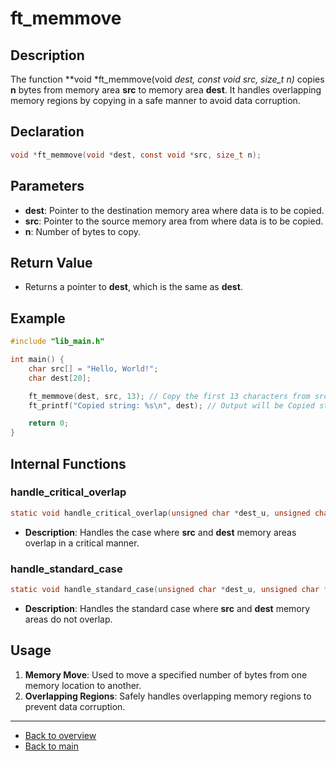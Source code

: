 # ft_memmove

## Description

The function **void *ft_memmove(void *dest, const void *src, size_t n)** copies **n** bytes from memory area **src** to memory area **dest**. It handles overlapping memory regions by copying in a safe manner to avoid data corruption.

## Declaration

```c
void *ft_memmove(void *dest, const void *src, size_t n);
```

## Parameters

- **dest**: Pointer to the destination memory area where data is to be copied.
- **src**: Pointer to the source memory area from where data is to be copied.
- **n**: Number of bytes to copy.

## Return Value

- Returns a pointer to **dest**, which is the same as **dest**.

## Example

```c
#include "lib_main.h"

int main() {
    char src[] = "Hello, World!";
    char dest[20];

    ft_memmove(dest, src, 13); // Copy the first 13 characters from src to dest
    ft_printf("Copied string: %s\n", dest); // Output will be Copied string: Hello, World!

    return 0;
}
```

## Internal Functions

### handle_critical_overlap

```c
static void handle_critical_overlap(unsigned char *dest_u, unsigned char *src_u, size_t n);
```

- **Description**: Handles the case where **src** and **dest** memory areas overlap in a critical manner.

### handle_standard_case

```c
static void handle_standard_case(unsigned char *dest_u, unsigned char *src_u, size_t n);
```

- **Description**: Handles the standard case where **src** and **dest** memory areas do not overlap.

## Usage

1. **Memory Move**: Used to move a specified number of bytes from one memory location to another.
2. **Overlapping Regions**: Safely handles overlapping memory regions to prevent data corruption.

---

- [Back to overview](../Overview_about_function.md)
- [Back to main](/)
